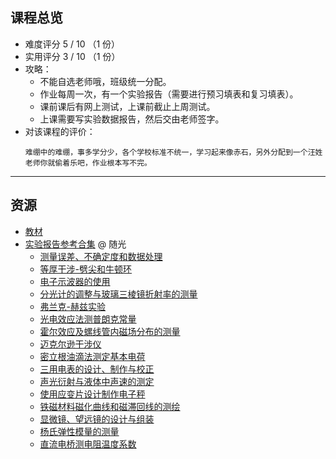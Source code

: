## 课程总览  
- 难度评分 5 / 10 （1 份）  
- 实用评分 3 / 10 （1 份）  
- 攻略：
    - 不能自选老师哦，班级统一分配。  
    - 作业每周一次，有一个实验报告（需要进行预习填表和复习填表）。  
    - 课前课后有网上测试，上课前截止上周测试。  
    - 上课需要写实验数据报告，然后交由老师签字。  
- 对该课程的评价：  
    ```
    难绷中的难绷，事多学分少，各个学校标准不统一，学习起来像赤石，另外分配到一个汪姓老师你就偷着乐吧，作业根本写不完。
    ```  


---

## 资源  
- [教材](https://file.uhsea.com/2403/286ae1c77b74ba618fc4b83355a2d83bL9.pdf)  
- [实验报告参考合集](https://file.uhsea.com/2403/6a5e7bb0791a4f826b5670cec02051c0ZU.zip) @ 随光  
    - [测量误差、不确定度和数据处理](https://file.uhsea.com/2403/0de43754b1fe215e366c932b263bdf6f0V.pdf)
    - [等厚干涉-劈尖和牛顿环](https://file.uhsea.com/2403/8b0c91a25ebd717c839ce4e030671da8CB.pdf)
    - [电子示波器的使用](https://file.uhsea.com/2403/c6defbab6f071f8b738ee8bda0452aaa8E.pdf)
    - [分光计的调整与玻璃三棱镜折射率的测量](https://file.uhsea.com/2403/9c1bd82ca1304a4a25ba6dcf94d4cfb98H.pdf)
    - [弗兰克-赫兹实验](https://file.uhsea.com/2403/bab70c6eb9c9a2b484823e4481aea825Y9.pdf)
    - [光电效应法测普朗克常量](https://file.uhsea.com/2403/eaeeda22ffd85ac31c570d30efa82c84XF.pdf)
    - [霍尔效应及螺线管内磁场分布的测量](https://file.uhsea.com/2403/e4cc8c9bf08cac783ad7262cfd9524e2TZ.pdf)
    - [迈克尔逊干涉仪](https://file.uhsea.com/2403/ef4f350e86adb45f28052d21b624fdd50I.pdf)
    - [密立根油滴法测定基本电荷](https://file.uhsea.com/2403/c2d6c265bf9d77cf2562d556fe9d6588MU.pdf)
    - [三用电表的设计、制作与校正](https://file.uhsea.com/2403/e08c23002f686fa157aac1807104bac7U2.pdf)
    - [声光衍射与液体中声速的测定](https://file.uhsea.com/2403/5717a4d879356aaabb646c67ce08ef20TL.pdf)
    - [使用应变片设计制作电子秤](https://file.uhsea.com/2403/19cd3da98cf0d357e9caea5df7dc9721Z9.pdf)
    - [铁磁材料磁化曲线和磁滞回线的测绘](https://file.uhsea.com/2403/233b7e16c4003f1a36c91750753592f8V1.pdf)
    - [显微镜、望远镜的设计与组装](https://file.uhsea.com/2403/d29806243d2c0f2945620846493750c2TV.pdf)
    - [杨氏弹性模量的测量](https://file.uhsea.com/2403/5ab6871c261de76ecb5479de54fc62c2KV.pdf)
    - [直流电桥测电阻温度系数](https://file.uhsea.com/2403/cb5059034d45bd9051201fc59f270b19O9.pdf)